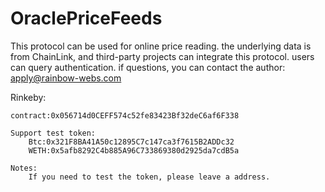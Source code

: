 # OraclePriceFeeds
This protocol can be used for online price reading. the underlying data is from ChainLink, and third-party projects can integrate this protocol. users can query authentication. if questions, you can contact the author: apply@rainbow-webs.com

Rinkeby:

    contract:0x056714d0CEFF574c52fe83423Bf32deC6af6F338

    Support test token:
        Btc:0x321F8BA41A50c12895C7c147ca3f7615B2ADDc32
        WETH:0x5afb8292C4b885A96C733869380d2925da7cdB5a

    Notes:
        If you need to test the token, please leave a address.
